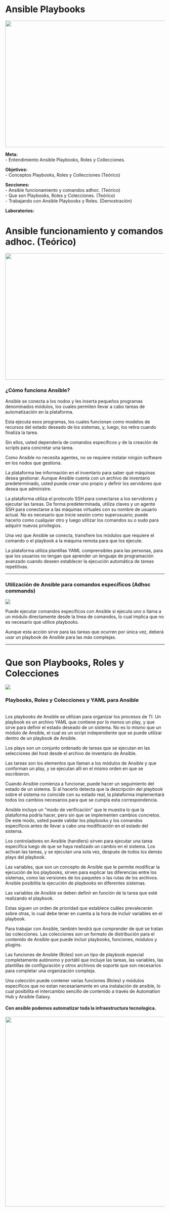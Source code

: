 <h1>Ansible Playbooks</h1>
<p align="left"><img src="https://github.com/workshopopennova/tecnologiasredhat/blob/master/ans/ans100.png?raw=true"width="800" height="400"></p>
<p>
<strong>Meta:</strong>
<br>- Entendimiento Ansible Playbooks, Roles y Collecciones.
</p>
<p>
<strong>Objetivos:</strong>
<br>- Conceptos Playbooks, Roles y Collecciones (Teórico)
</p>
<p>
<strong>Secciones:</strong>
<br>- Ansible funcionamiento y comandos adhoc. (Teórico)
<br>- Que son Playbooks, Roles y Colecciones. (Teórico)
<br>- Trabajando con Ansible Playbooks y Roles. (Demostración) 
</p>
<p>
<strong>Laboratorios:</strong>
</p>

# Ansible funcionamiento y comandos adhoc. (Teórico)
<p align="left"><img src="https://github.com/workshopopennova/tecnologiasredhat/blob/master/ans/ans203.png?raw=true"width="800" height="400"></p>

### **¿Cómo funciona Ansible?**
Ansible se conecta a los nodos y les inserta pequeños programas denominados módulos, los cuales permiten llevar a cabo tareas de automatización en la plataforma.

Esta ejecuta esos programas, los cuales funcionan como modelos de recursos del estado deseado de los sistemas, y, luego, los retira cuando finaliza la tarea.

Sin ellos, usted dependería de comandos específicos y de la creación de scripts para concretar una tarea. 

Como Ansible no necesita agentes, no se requiere instalar ningún software en los nodos que gestiona.

La plataforma lee información en el inventario para saber qué máquinas desea gestionar. Aunque Ansible cuenta con un archivo de inventario predeterminado, usted puede crear uno propio y definir los servidores que desea que administre. 

La plataforma utiliza el protocolo SSH para conectarse a los servidores y ejecutar las tareas. De forma predeterminada, utiliza claves y un agente SSH para conectarse a las máquinas virtuales con su nombre de usuario actual. No es necesario que inicie sesión como superusuario; puede hacerlo como cualquier otro y luego utilizar los comandos su o sudo para adquirir nuevos privilegios.

Una vez que Ansible se conecta, transfiere los módulos que requiere el comando o el playbook a la máquina remota para que los ejecute.

La plataforma utiliza plantillas YAML comprensibles para las personas, para que los usuarios no tengan que aprender un lenguaje de programación avanzado cuando deseen establecer la ejecución automática de tareas repetitivas.

---
### **Utilización de Ansible para comandos específicos (Adhoc commands)**

<p align="left"><img src="https://github.com/workshopopennova/tecnologiasredhat/blob/master/ans/ans201.png?raw=true"></p>

Puede ejecutar comandos específicos con Ansible si ejecuta uno o llama a un módulo directamente desde la línea de comandos, lo cual implica que no es necesario que utilice playbooks. 

Aunque esta acción sirve para las tareas que ocurren por única vez, deberá usar un playbook de Ansible para las más complejas.

---
# Que son Playbooks, Roles y Colecciones
<p align="left"><img src="https://github.com/workshopopennova/tecnologiasredhat/blob/master/ans/ans202.png?raw=true"></p>

### **Playbooks, Roles y Colecciones y YAML para Ansible**

<br>Los playbooks de Ansible se utilizan para organizar los procesos de TI. Un playbook es un archivo YAML que contiene por lo menos un play, y que sirve para definir el estado deseado de un sistema. No es lo mismo que un módulo de Ansible, el cual es un script independiente que se puede utilizar dentro de un playbook de Ansible. 

Los plays son un conjunto ordenado de tareas que se ejecutan en las selecciones del host desde el archivo de inventario de Ansible. 

Las tareas son los elementos que llaman a los módulos de Ansible y que conforman un play, y se ejecutan allí en el mismo orden en que se escribieron.  

Cuando Ansible comienza a funcionar, puede hacer un seguimiento del estado de un sistema. Si al hacerlo detecta que la descripción del playbook sobre el sistema no coincide con su estado real, la plataforma implementará todos los cambios necesarios para que se cumpla esta correspondencia. 

Ansible incluye un "modo de verificación" que le muestra lo que la plataforma podría hacer, pero sin que se implementen cambios concretos. De este modo, usted puede validar los playbooks y los comandos específicos antes de llevar a cabo una modificación en el estado del sistema. 

Los controladores en Ansible (handlers) sirven para ejecutar una tarea específica luego de que se haya realizado un cambio en el sistema. Los activan las tareas, y se ejecutan una sola vez, después de todos los demás plays del playbook. 

Las variables, que son un concepto de Ansible que le permite modificar la ejecución de los playbooks, sirven para explicar las diferencias entre los sistemas, como las versiones de los paquetes o las rutas de los archivos. Ansible posibilita la ejecución de playbooks en diferentes sistemas. 

Las variables de Ansible se deben definir en función de la tarea que esté realizando el playbook. 

Estas siguen un orden de prioridad que establece cuáles prevalecerán sobre otras, lo cual debe tener en cuenta a la hora de incluir variables en el playbook.

Para trabajar con Ansible, también tendrá que comprender de qué se tratan las colecciones. Las colecciones son un formato de distribución para el contenido de Ansible que puede incluir playbooks, funciones, módulos y plugins.

Las funciones de Ansible (Roles) son un tipo de playbook especial completamente autónomo y portátil que incluye las tareas, las variables, las plantillas de configuración y otros archivos de soporte que son necesarios para completar una organización compleja. 

Una colección puede contener varias funciones (Roles) y módulos específicos que no estan necesariamente en una instalación de ansible, lo cual posibilita el intercambio sencillo de contenido a través de Automation Hub y Ansible Galaxy. 
<br>
#### Con ansible podemos automatizar toda la infraestructura tecnologica.
<p align="left"><img src="https://github.com/workshopopennova/tecnologiasredhat/blob/master/ans/ans206.png?raw=true"width="700" height="600"></p>
<br>
